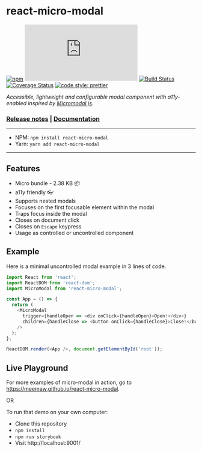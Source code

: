 # react-micro-modal

[![npm](https://img.shields.io/npm/v/react-micro-modal.svg)](https://www.npmjs.com/package/react-micro-modal) [![size](http://img.badgesize.io/https://cdn.jsdelivr.net/npm/react-micro-modal/dist/react-micro-modal.umd.js?compression=gzip)](http://img.badgesize.io/https://cdn.jsdelivr.net/npm/react-micro-modal/dist/react-micro-modal.umd.js?compression=gzip) [![Build Status](https://travis-ci.org/Meemaw/react-micro-modal.svg?branch=master)](https://travis-ci.org/Meemaw/react-micro-modal) [![Coverage Status](https://coveralls.io/repos/github/Meemaw/react-micro-modal/badge.svg?branch=master)](https://coveralls.io/github/Meemaw/react-micro-modal?branch=master) [![code style: prettier](https://img.shields.io/badge/code_style-prettier-ff69b4.svg)](https://github.com/prettier/prettier)

_Accessible, lightweight and configurable modal component with a11y-enabled inspired by [Micromodal.js](https://github.com/Ghosh/micromodal)._

### [Release notes](https://github.com/Meemaw/react-micro-modal/releases) | [Documentation](https://github.com/Meemaw/react-micro-modal/tree/master/docs)

---

- NPM: `npm install react-micro-modal`
- Yarn: `yarn add react-micro-modal`

---

## Features

- Micro bundle - 2.38 KB 📦 
- a11y friendly 👓
- Supports nested modals
- Focuses on the first focusable element within the modal
- Traps focus inside the modal
- Closes on document click
- Closes on `Escape` keypress
- Usage as controlled or uncontrolled component


## Example

Here is a minimal uncontrolled modal example in 3 lines of code.

```javascript
import React from 'react';
import ReactDOM from 'react-dom';
import MicroModal from 'react-micro-modal';

const App = () => {
  return (
    <MicroModal
      trigger={handleOpen => <div onClick={handleOpen}>Open!</div>}
      children={handleClose => <button onClick={handleClose}>Close!</button>}
    />
  );
};

ReactDOM.render(<App />, document.getElementById('root'));
```

## Live Playground

For more examples of micro-modal in action, go to https://meemaw.github.io/react-micro-modal.

OR

To run that demo on your own computer:

- Clone this repository
- `npm install`
- `npm run storybook`
- Visit http://localhost:9001/
